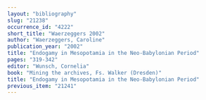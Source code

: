 ```yaml
---
layout: "bibliography"
slug: "21238"
occurrence_id: "4222"
short_title: "Waerzeggers 2002"
author: "Waerzeggers, Caroline"
publication_year: "2002"
title: "Endogamy in Mesopotamia in the Neo-Babylonian Period"
pages: "319-342"
editor: "Wunsch, Cornelia"
book: "Mining the archives, Fs. Walker (Dresden)"
title: "Endogamy in Mesopotamia in the Neo-Babylonian Period"
previous_item: "21241"
---
```

